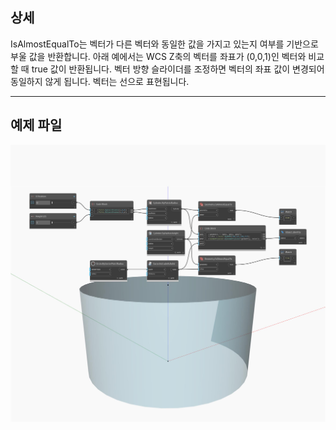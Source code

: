 ## 상세
IsAlmostEqualTo는 벡터가 다른 벡터와 동일한 값을 가지고 있는지 여부를 기반으로 부울 값을 반환합니다. 아래 예에서는 WCS Z축의 벡터를 좌표가 (0,0,1)인 벡터와 비교할 때 true 값이 반환됩니다. 벡터 방향 슬라이더를 조정하면 벡터의 좌표 값이 변경되어 동일하지 않게 됩니다. 벡터는 선으로 표현됩니다.
___
## 예제 파일

![IsAlmostEqualTo](./Autodesk.DesignScript.Geometry.Geometry.IsAlmostEqualTo_img.jpg)

